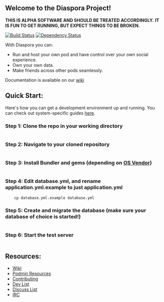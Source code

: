 ## Welcome to the Diaspora Project!

**THIS IS ALPHA SOFTWARE AND SHOULD BE TREATED ACCORDINGLY.**
**IT IS FUN TO GET RUNNING, BUT EXPECT THINGS TO BE BROKEN.**

[![Build Status](https://secure.travis-ci.org/diasporg/diaspora.png)](http://travis-ci.org/diasporg/diaspora)
[![Dependency Status](https://gemnasium.com/diasporg/diaspora.png?travis)](https://gemnasium.com/diasporg/diaspora)


With Diaspora you can:

- Run and host your own pod and have control over your own social experience.
- Own your own data.
- Make friends across other pods seamlessly.

Documentation is available on our [wiki](https://github.com/diaspora/diaspora/wiki)

## Quick Start:

Here's how you can get a development environment up and running. You can check out system-specific guides [here](https://github.com/diaspora/diaspora/wiki/Installation-Guides).

### Step 1: Clone the repo in your working directory
```git clone git@github.com:diaspora/diaspora.git
```

### Step 2: Navigate to your cloned repository
```cd diaspora
```

### Step 3: Install Bundler and gems (depending on [OS Vendor](https://github.com/diaspora/diaspora/wiki/Installation-Guides))
``` gem install bundler && bundle install
```

### Step 4: Edit database.yml, and rename application.yml.example to just application.yml
``` cp application.yml.example application.yml 
    cp database.yml.example database.yml
```

### Step 5: Create and migrate the database (make sure your database of choice is started!)
```rake db:create && rake db:migrate
```

### Step 6: Start the test server
```rails s
```

## Resources:

- [Wiki](https://github.com/diaspora/diaspora/wiki)
- [Podmin Resources](https://github.com/diaspora/diaspora/wiki/Podmin-Resources)
- [Contributing](https://github.com/diaspora/diaspora/wiki/Getting-Started-With-Contributing)
- [Dev List](https://groups.google.com/forum/?fromgroups#!forum/diaspora-dev)
- [Discuss List](https://groups.google.com/forum/?fromgroups#!forum/diaspora-discuss)
- [IRC](http://webchat.freenode.net?channels=diaspora-dev)
